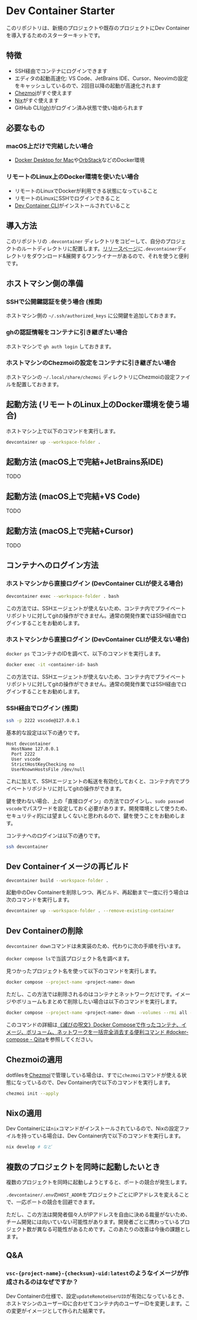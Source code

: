 # Dev Container Starter

このリポジトリは、新規のプロジェクトや既存のプロジェクトにDev Containerを導入するためのスターターキットです。

## 特徴

- SSH経由でコンテナにログインできます
- エディタの起動高速化: VS Code、JetBrains IDE、Cursor、Neovimの設定をキャッシュしているので、2回目以降の起動が高速化されます
- [Chezmoi]がすぐ使えます
- [Nix]がすぐ使えます
- GitHub CLI([gh])がログイン済み状態で使い始められます

[Chezmoi]: https://www.chezmoi.io/
[Nix]: https://nixos.org/
[gh]: https://cli.github.com

## 必要なもの

### macOS上だけで完結したい場合

- [Docker Desktop for Mac]や[OrbStack]などのDocker環境

[Docker Desktop for Mac]: https://www.docker.com/products/docker-desktop
[OrbStack]: https://orbstack.dev/

### リモートのLinux上のDocker環境を使いたい場合

- リモートのLinuxでDockerが利用できる状態になっていること
- リモートのLinuxにSSHでログインできること
- [Dev Container CLI]がインストールされていること

[Dev Container CLI]: https://github.com/devcontainers/cli

## 導入方法

このリポジトリの `.devcontainer` ディレクトリをコピーして、自分のプロジェクトのルートディレクトリに配置します。[リリースページ](https://github.com/suin/dev-container-starter/releases)に`.devcontainer`ディレクトリをダウンロード&展開するワンライナーがあるので、それを使うと便利です。

## ホストマシン側の準備

### SSHで公開鍵認証を使う場合 (推奨)

ホストマシン側の `~/.ssh/authorized_keys` に公開鍵を追加しておきます。

### ghの認証情報をコンテナに引き継ぎたい場合

ホストマシンで `gh auth login` しておきます。

### ホストマシンのChezmoiの設定をコンテナに引き継ぎたい場合

ホストマシンの `~/.local/share/chezmoi` ディレクトリにChezmoiの設定ファイルを配置しておきます。

## 起動方法 (リモートのLinux上のDocker環境を使う場合)

ホストマシン上で以下のコマンドを実行します。

```bash
devcontainer up --workspace-folder .
```

## 起動方法 (macOS上で完結+JetBrains系IDE)

TODO

## 起動方法 (macOS上で完結+VS Code)

TODO

## 起動方法 (macOS上で完結+Cursor)

TODO

## コンテナへのログイン方法

### ホストマシンから直接ログイン (DevContainer CLIが使える場合)

```bash
devcontainer exec --workspace-folder . bash
```

この方法では、SSHエージェントが使えないため、コンテナ内でプライベートリポジトリに対してgitの操作ができません。通常の開発作業ではSSH経由でログインすることをお勧めします。

### ホストマシンから直接ログイン (DevContainer CLIが使えない場合)

`docker ps` でコンテナのIDを調べて、以下のコマンドを実行します。

```bash
docker exec -it <container-id> bash
```

この方法では、SSHエージェントが使えないため、コンテナ内でプライベートリポジトリに対してgitの操作ができません。通常の開発作業ではSSH経由でログインすることをお勧めします。

### SSH経由でログイン (推奨)

```bash
ssh -p 2222 vscode@127.0.0.1
```

基本的な設定は以下の通りです。

```
Host devcontainer
  HostName 127.0.0.1
  Port 2222
  User vscode
  StrictHostKeyChecking no
  UserKnownHostsFile /dev/null
```

これに加えて、SSHエージェントの転送を有効化しておくと、コンテナ内でプライベートリポジトリに対してgitの操作ができます。

鍵を使わない場合、上の「直接ログイン」の方法でログインし、`sudo passwd vscode`でパスワードを設定しておく必要があります。開発環境として使うため、セキュリティ的には望ましくないと思われるので、鍵を使うことをお勧めします。

コンテナへのログインは以下の通りです。

```bash
ssh devcontainer
```

## Dev Containerイメージの再ビルド

```bash
devcontainer build --workspace-folder .
```

起動中のDev Containerを削除しつつ、再ビルド、再起動まで一度に行う場合は次のコマンドを実行します。

```bash
devcontainer up --workspace-folder . --remove-existing-container
```

## Dev Containerの削除

`devcontainer down`コマンドは未実装のため、代わりに次の手順を行います。

`docker compose ls`で当該プロジェクト名を調べます。

見つかったプロジェクト名を使って以下のコマンドを実行します。

```bash
docker compose --project-name <project-name> down
```

ただし、この方法では削除されるのはコンテナとネットワークだけです。イメージやボリュームもまとめて削除したい場合は以下のコマンドを実行します。

```bash
docker compose --project-name <project-name> down --volumes --rmi all --remove-orphans
```

このコマンドの詳細は[《滅びの呪文》Docker Composeで作ったコンテナ、イメージ、ボリューム、ネットワークを一括完全消去する便利コマンド #docker-compose - Qiita](https://qiita.com/suin/items/19d65e191b96a0079417)を参照してください。

## Chezmoiの適用

dotfilesを[Chezmoi]で管理している場合は、すでに`chezmoi`コマンドが使える状態になっているので、Dev Container内で以下のコマンドを実行します。

```bash
chezmoi init --apply
```

## Nixの適用

Dev Containerには`nix`コマンドがインストールされているので、Nixの設定ファイルを持っている場合は、Dev Container内で以下のコマンドを実行します。

```bash
nix develop # など
```

## 複数のプロジェクトを同時に起動したいとき

複数のプロジェクトを同時に起動しようとすると、ポートの競合が発生します。

`.devcontainer/.env`の`HOST_ADDR`をプロジェクトごとにIPアドレスを変えることで、一応ポートの競合を回避できます。

ただし、この方法は開発者個々人がIPアドレスを自由に決める裁量がないため、チーム開発には向いていない可能性があります。開発者ごとに携わっているプロジェクト数が異なる可能性があるためです。このあたりの改善は今後の課題とします。

## Q&A

### `vsc-{project-name}-{checksum}-uid:latest`のようなイメージが作成されるのはなぜですか？

Dev Containerの仕様で、設定`updateRemoteUserUID`が有効になっているとき、ホストマシンのユーザーIDに合わせてコンテナ内のユーザーIDを変更します。この変更がイメージとして作られた結果です。
